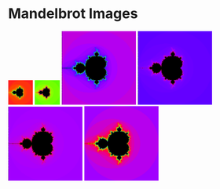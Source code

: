 <h1> Mandelbrot Images </h1>

<img src="pictures/fractol1.png" width="10%" style="display:inline-block">
<img src="pictures/fractol2.png" width="10%">
<img src="pictures/fractol3.png" width="30%">
<img src="pictures/fractol4.png" width="30%">
<img src="pictures/fractol5.png" width="30%">
<img src="pictures/fractol6.png" width="30%">
